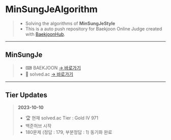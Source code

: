 # MinSungJeAlgorithm
>- Solving the algorithms of **MinSungJeStyle**
>- This is a auto push repository for Baekjoon Online Judge created with [BaekjoonHub](https://github.com/BaekjoonHub/BaekjoonHub).
---
## MinSungJe
>- ⌨ BAEKJOON [→ 바로가기](https://www.acmicpc.net/user/minje813)
>- 📗 solved.ac [→ 바로가기](https://solved.ac/profile/minje813)
---
## Tier Updates
> **2023-10-10**
>- 🏆 현재 solved.ac Tier : Gold IV 971
>- 백준허브 시작
>- 180문제 (정답 : 179, 부분정답 : 1) 동기화 완료
